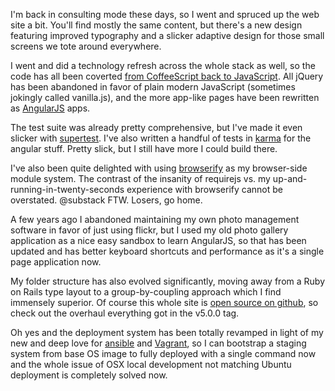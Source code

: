I'm back in consulting mode these days, so I went and spruced up the web site a bit. You'll find mostly the same content, but there's a new design featuring improved typography and a slicker adaptive design for those small screens we tote around everywhere.

I went and did a technology refresh across the whole stack as well, so the code has all been coverted [from CoffeeScript back to JavaScript](/problog/2014/01/from-coffeescript-back-to-javascript). All jQuery has been abandoned in favor of plain modern JavaScript (sometimes jokingly called vanilla.js), and the more app-like pages have been rewritten as [AngularJS](http://angularjs.org) apps.

The test suite was already pretty comprehensive, but I've made it even slicker with [supertest](https://github.com/visionmedia/supertest). I've also written a handful of tests in [karma](http://karma-runner.github.io/0.10/index.html) for the angular stuff. Pretty slick, but I still have more I could build there.

I've also been quite delighted with using [browserify](http://browserify.org/) as my browser-side module system. The contrast of the insanity of requirejs vs. my up-and-running-in-twenty-seconds experience with browserify cannot be overstated. @substack FTW. Losers, go home.

A few years ago I abandoned maintaining my own photo management software in favor of just using flickr, but I used my old photo gallery application as a nice easy sandbox to learn AngularJS, so that has been updated and has better keyboard shortcuts and performance as it's a single page application now.

My folder structure has also evolved significantly, moving away from a Ruby on Rails type layout to a group-by-coupling approach which I find immensely superior. Of course this whole site is [open source on github](https://github.com/focusaurus/peterlyons.com), so check out the overhaul everything got in the v5.0.0 tag.

Oh yes and the deployment system has been totally revamped in light of my new and deep love for [ansible](http://ansibleworks.org) and [Vagrant](http://vagrantup.com), so I can bootstrap a staging system from base OS image to fully deployed with a single command now and the whole issue of OSX local development not matching Ubuntu deployment is completely solved now.
